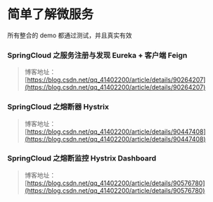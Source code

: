 # 简单了解微服务

所有整合的 demo 都通过测试，并且真实有效

### SpringCloud 之服务注册与发现 Eureka + 客户端 Feign
> 博客地址：[https://blog.csdn.net/qq_41402200/article/details/90264207](https://blog.csdn.net/qq_41402200/article/details/90264207)

### SpringCloud 之熔断器 Hystrix
> 博客地址：[https://blog.csdn.net/qq_41402200/article/details/90447408](https://blog.csdn.net/qq_41402200/article/details/90447408)

### SpringCloud 之熔断监控 Hystrix Dashboard
> 博客地址：[https://blog.csdn.net/qq_41402200/article/details/90576780](https://blog.csdn.net/qq_41402200/article/details/90576780)
